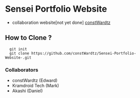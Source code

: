 # Sensei Portfolio Website
- collaboration website[not yet done]
[constWardtz](https://www.facebook.com/constWardtz/)
  
## How to Clone ?  
```
  git init
  git clone https://github.com/constWardtz/Sensei-Portfolio-Website-.git
```

### Collaborators 
 - constWardtz (Edward)
 - Kramdroid Tech (Mark)
 - Akashi (Daniel)

